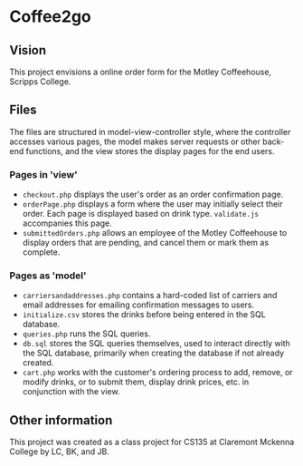 # Coffee2go
## Vision

This project envisions a online order form for the Motley Coffeehouse, Scripps College.

## Files
The files are structured in model-view-controller style, where the controller accesses various pages, the model makes server requests or other back-end functions, and the view stores the display pages for the end users.

### Pages in 'view'
* `checkout.php` displays the user's order as an order confirmation page.
* `orderPage.php` displays a form where the user may initially select their order. Each page is displayed based on drink type. `validate.js` accompanies this page.
* `submittedOrders.php` allows an employee of the Motley Coffeehouse to display orders that are pending, and cancel them or mark them as complete.

### Pages as 'model'
* `carriersandaddresses.php` contains a hard-coded list of carriers and email addresses for emailing confirmation messages to users.
* `initialize.csv` stores the drinks before being entered in the SQL database.
* `queries.php` runs the SQL queries.
* `db.sql` stores the SQL queries themselves, used to interact directly with the SQL database, primarily when creating the database if not already created.
* `cart.php` works with the customer's ordering process to add, remove, or modify drinks, or to submit them, display drink prices, etc. in conjunction with the view.

## Other information
This project was created as a class project for CS135 at Claremont Mckenna College by LC, BK, and JB.